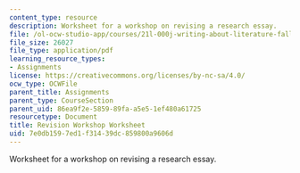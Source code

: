```yaml
---
content_type: resource
description: Worksheet for a workshop on revising a research essay.
file: /ol-ocw-studio-app/courses/21l-000j-writing-about-literature-fall-2010/7e0db1597ed1f31439dc859800a9606d_MIT21L_000JF10_assn04.pdf
file_size: 26027
file_type: application/pdf
learning_resource_types:
- Assignments
license: https://creativecommons.org/licenses/by-nc-sa/4.0/
ocw_type: OCWFile
parent_title: Assignments
parent_type: CourseSection
parent_uid: 86ea9f2e-5859-89fa-a5e5-1ef480a61725
resourcetype: Document
title: Revision Workshop Worksheet
uid: 7e0db159-7ed1-f314-39dc-859800a9606d
---
```

Worksheet for a workshop on revising a research essay.